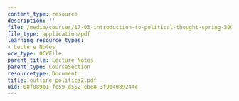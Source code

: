```yaml
---
content_type: resource
description: ''
file: /media/courses/17-03-introduction-to-political-thought-spring-2004/08f089b1fc59d562ebe83f9b4089244c_outline_politics2.pdf
file_type: application/pdf
learning_resource_types:
- Lecture Notes
ocw_type: OCWFile
parent_title: Lecture Notes
parent_type: CourseSection
resourcetype: Document
title: outline_politics2.pdf
uid: 08f089b1-fc59-d562-ebe8-3f9b4089244c
---
```

